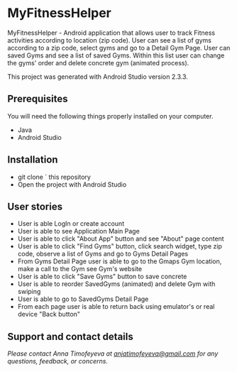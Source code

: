 # MyFitnessHelper

MyFitnessHelper - Android application that allows user to track Fitness activities according to location (zip code). User can see a list of gyms according to a zip code, select gyms and go to a Detail Gym Page. User can saved Gyms and see a list of saved Gyms. Within this list user can change the gyms' order and delete concrete gym (animated process).

This project was generated with Android Studio version 2.3.3.


## Prerequisites

You will need the following things properly installed on your computer.

* Java
* Android Studio


## Installation

* git clone <repository-url>` this repository
* Open the project with Android Studio


## User stories
* User is able LogIn or create account
* User is able to see Application Main Page
* User is able to click "About App" button and see "About" page content
* User is able to click "Find Gyms" button, click search widget, type zip code, observe a list of Gyms and go to Gyms Detail Pages
* From Gyms Detail Page user is able to go to the Gmaps Gym location, make a call to the Gym see Gym's website
* User is able to click "Save Gyms" button to save concrete
* User is able to reorder SavedGyms (animated) and delete Gym with swiping
* User is able to go to SavedGyms Detail Page
* From each page user is able to return back using emulator's or real device "Back button"
## Support and contact details

_Please contact Anna Timofeyeva at anjatimofeyeva@gmail.com for any questions, feedback, or concerns._


